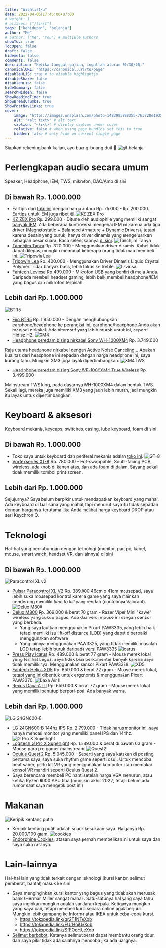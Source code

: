 ```yaml
---
title: "Wishlistku"
date: 2022-04-05T17:45:00+07:00
# weight: 1
# aliases: ["/first"]
tags: ["kehidupan", "belanja"]
author: "Me"
# author: ["Me", "You"] # multiple authors
showToc: true
TocOpen: false
draft: false
hidemeta: false
comments: false
description: "Ketika tanggal gajian, ingatlah aturan 50/30/20."
canonicalURL: "https://canonical.url/to/page"
disableHLJS: true # to disable highlightjs
disableShare: false
disableHLJS: false
hideSummary: false
searchHidden: false
ShowReadingTime: true
ShowBreadCrumbs: true
ShowPostNavLinks: true
cover:
    image: "https://images.unsplash.com/photo-1483985988355-763728e1935b?ixlib=rb-1.2.1&ixid=MnwxMjA3fDB8MHxwaG90by1wYWdlfHx8fGVufDB8fHx8&auto=format&fit=crop&w=1170&q=80" # image path/url
    alt: "<alt text>" # alt text
    caption: "<text>" # display caption under cover
    relative: false # when using page bundles set this to true
    hidden: false # only hide on current single page
---
```

Siapkan rekening bank kalian, ayo buang-buang duit :money_with_wings:
![gif belanja](https://media.giphy.com/media/l3q2t2KAyvxy9xBe0/giphy-downsized.gif#center)

# Perlengkapan audio secara umum
Speaker, Headphone, IEM, TWS, mikrofon, DAC/Amp di sini
## Di bawah Rp. 1.000.000
- Eartips dari [toko ini](https://www.tokopedia.com/audionstore) dengan harga antara Rp. 75.000 - Rp. 200.000... Eartips untuk IEM juga ribet :tired_face:
![KZ ZEX Pro](https://images.tokopedia.net/img/cache/300/VqbcmM/2022/1/14/c649bdc0-6b2f-450e-b92f-8365b3b57f96.jpg#center)
- [KZ ZEX Pro](https://tokopedia.link/oJUd1SqXWob) Rp. 299.000 - Ditune oleh audiophile yang memiliki sangat [banyak IEM](https://crinacle.com/rankings/iems/). Ada beberapa kontroversi mengenai IEM ini karena ada tiga driver (Magnetostatic + Balanced Armature + Dynamic Drivers), tetapi karena desain yang buruk, hanya driver dinamis yang mengeluarkan sebagian besar suara. Baca selengkapnya [di sini](https://crinacle.com/2022/03/07/the-crn-kz-situation/).
![Tanchjim Tanya](https://images.tokopedia.net/img/cache/300/VqbcmM/2021/5/2/91521109-83e5-48c7-a4d9-5bc78c611fd2.jpg#center)
- [Tanchjim Tanya](https://tokopedia.link/IrY6ERbXWob) Rp. 320.000 - Menggunakan driver dinamis. Kabel tidak dapat dilepas, mungkin membuat beberapa orang tidak mau membeli ini.
![Tripowin Lea](https://images.tokopedia.net/img/cache/300/VqbcmM/2022/1/6/82bd2d8a-4d26-4cf0-9ca4-4a3e2ed91bc2.jpg#center)
- [Tripowin Lea](https://tokopedia.link/Ccy8P1OWWob) Rp. 400.000 - Menggunakan Driver Dinamis Liquid Crystal Polymer. Tidak banyak bass, lebih fokus ke treble.
![Leviosa](https://images.tokopedia.net/img/cache/300/VqbcmM/2021/2/8/33794094-7aa3-4857-b4e9-1c739f18c030.jpg#center)
- [Fantech Leviosa](https://tokopedia.link/Siun965dXob) Rp.499.000 - Mikrofon USB yang berdiri di meja Anda. Daripada membeli headset gaming, lebih baik membeli headphone/IEM yang bagus dan mikrofon terpisah.
## Lebih dari Rp. 1.000.000
![BTR5](https://images.tokopedia.net/img/cache/300/VqbcmM/2021/10/24/02367f4e-af86-4361-a4a4-0878597bbaf7.jpg#center)
- [Fiio BTR5](https://tokopedia.link/MIvWxRRcXob) Rp. 1.950.000 - Dengan menghubungkan earphone/headphone ke perangkat ini, earphone/headphone Anda akan menjadi nirkabel. Ada alternatif yang lebih murah untuk ini, seperti Hidisz H2.
![XM4](https://images.tokopedia.net/img/cache/300/VqbcmM/2022/3/4/a30e02d7-556b-42ac-9b85-9e0fc6303fc7.jpg#center)
- [Headphone peredam bising nirkabel Sony WH-1000XM4](https://tokopedia.link/0p77wzPXWob) Rp. 3.749.000

Raja utama headphone nirkabel dengan Active Noise Canceling... Apakah kualitas dari headphone ini sepadan dengan harga headphone ini, saya kurang tahu. Mungkin XM3 juga layak dipertimbangkan.
![XM4TWS](https://images.tokopedia.net/img/cache/300/VqbcmM/2022/3/9/abbe2d38-1163-46a5-9097-9057cc367d8a.jpg#center)
- [Headphone peredam bising Sony WF-1000XM4 True Wireless](https://tokopedia.link/ZI24yX3XWob) Rp. 3.499.000

Mainstream TWS king, pada dasarnya WH-1000XM4 dalam bentuk TWS. Sekali lagi, mereka juga memiliki XM3 yang jauh lebih murah, jadi mungkin itu layak untuk dipertimbangkan.

# Keyboard & aksesori
Keyboard mekanis, keycaps, switches, casing, lube keyboard, foam di sini
## Di bawah Rp. 1.000.000
- Toko saya untuk keyboard dan periferal mekanis adalah [toko ini](https://www.tokopedia.com/mechkeyboardsid/product).
![GT-8](https://images.tokopedia.net/img/cache/300/VqbcmM/2022/3/27/ec340a4d-147a-4d66-aba8-3bfe0424e9c4.jpg#center)
- [Vortexseries GT-8](https://tokopedia.link/qpnMxFuYWob) Rp. 780.000 - Hot-swappable, South-facing PCB, wireless, ada knob di kanan atas, dan ada foam di dalam. Sayang sekali tidak memiliki tombol print screen.
## Lebih dari Rp. 1.000.000
Sejujurnya? Saya belum berpikir untuk mendapatkan keyboard yang mahal. Ada keyboard di luar sana yang mahal, tapi menurut saya itu tidak sepadan dengan harganya, terutama jika Anda melihat harga keyboard DROP atau seri Keychron Q.

# Teknologi
Hal-hal yang berhubungan dengan teknologi (monitor, part pc, kabel, mouse, smart watch, headset VR, dan lainnya) di sini
## Di bawah Rp. 1.000.000
![Paracontrol XL v2](https://images.tokopedia.net/img/cache/300/VqbcmM/2021/12/30/8884a30f-2593-4bf5-8680-f3f5a13f30a6.jpg#center)
- [Pulsar Paracontrol XL V2](https://tokopedia.link/mqqu5bDcXob) Rp. 389.000 46cm x 41cm mousepad, saya lebih suka mousepad kontrol karena game yang saya mainkan cenderung memiliki *time to kill* yang rendah (contohnya Valorant).
![Delux M800](https://images.tokopedia.net/img/cache/300/VqbcmM/2021/6/23/80ff7b8b-dd8d-4e49-9f31-1f622a3d51f2.jpg#center)
- [Delux M800](https://tokopedia.link/Or3LdyV1Wob) Rp. 369.000 & berat 70 gram - Razer Viper Mini "kawe" wireless yang cukup bagus. Ada dua versi mouse ini dengan sensor yang berbeda:
    - Yang saya tautkan menggunakan Pixart PAW3335, yang lebih baik tetapi memiliki isu lift-off distance (LOD) yang dapat diperbaiki menggunakan software
    - Yang lainnya menggunakan PAW3325, yang tidak memiliki masalah LOD tetapi lebih buruk daripada versi PAW3335
![Icarus](https://images.tokopedia.net/img/cache/300/VqbcmM/2021/10/24/38213293-0d8f-45d7-af12-8b6b2f5b8d40.jpg#center)
- [Press Play Icarus](https://tokopedia.link/QI29SEo2Wob) Rp. 489.000 & berat 77 gram - Mouse merek lokal yang terlihat bagus, saya tidak bisa berkomentar banyak karena saya tidak memilikinya. Menggunakan sensor Pixart PAW3338.
![XD5](https://images.tokopedia.net/img/cache/300/VqbcmM/2021/10/16/1cbd238e-59da-4f88-958f-c865c177e37c.jpg#center)
- [Fantech Helios XD5](https://tokopedia.link/0Zae29F2Wob) Rp. 659.000 & berat 72 gram - Mouse merek lokal, tetapi yang ini dibentuk untuk ergonomis & menggunakan Pixart PAW3370.
![Daxa Air II](https://images.tokopedia.net/img/cache/300/VqbcmM/2022/3/5/ca890a64-395f-4bb2-87a6-f27405e54f08.jpg#center)
- [Rexus Daxa Air II](https://tokopedia.link/RPcPIr6mYob) Rp. 659.000 & berat 77 gram - Mouse merek lokal yang memiliki penutup berpori-pori. Ada banyak warna.

## Lebih dari Rp. 1.000.000
![LG 24GN600-B](https://images.tokopedia.net/img/cache/300/VqbcmM/2021/7/16/3fda50c1-dd77-43b0-ab25-fc8a11e9da61.jpg#center)
- [LG 24GN600-B 144hz IPS](https://tokopedia.link/5g82NT82Wob) Rp. 2.799.000 - Tidak harus monitor ini, saya hanya mencari monitor yang memiliki panel IPS dan 144hz.
![G Pro X Superlight](https://images.tokopedia.net/img/cache/300/VqbcmM/2022/2/22/559e3e80-78a4-468c-a5c2-795d9fa17e10.jpg#center)
- [Logitech G Pro X Superlight](https://tokopedia.link/MuBfEPm3Wob) Rp. 1.889.000 & berat di bawah 63 gram - Mouse para pro gamer mainstream.
![Quest2](https://images.tokopedia.net/img/cache/300/product-1/2020/9/17/2016579/2016579_a1ae4d30-8fda-4ebd-b278-75aaffd7cb06_2000_2000#center)
- [Oculus Quest 2](https://tokopedia.link/URNpeUJdXob) Rp. 5.045.000 - Seperti yang saya katakan di posting pertama saya, saya suka rhythm game seperti osu!. Untuk mencoba beat saber, perlu kit VR yang menggunakan komputer atau memakai konsol VR mandiri seperti Oculus Quest 2.
- Saya berencana membeli PC nanti setelah harga VGA menurun, atau ketika Ryzen 6000 APU tiba (mungkin akhir 2022, tetapi belum ada rumor saat saya mengetik post ini)

# Makanan
![Keripik kentang putih](https://images.tokopedia.net/img/cache/300/product-1/2020/6/16/98869546/98869546_8eca1dfe-9bf2-48f9-a197-5484a66ae017_1000_1000#center)
- Keripik kentang putih adalah snack kesukaan saya. Harganya Rp. 20.000/100 gram.
![cookies](https://images.tokopedia.net/img/cache/300/VqbcmM/2021/10/6/446d01d9-09c1-4cee-9cf9-4ec54a8ab2e9.jpg#center)
- [Endorphine Cookies](https://tokopedia.link/sJvj4XP3Wob), atasan saya pernah membelikan ini untuk saya dan saya suka rasanya.

# Lain-lainnya
Hal-hal lain yang tidak terkait dengan teknologi (kursi kantor, selimut pemberat, bantal) masuk ke sini
- Saya menginginkan kursi kantor yang bagus yang tidak akan merusak bank (Herman Miller sangat mahal). Satu-satunya hal yang saya tahu saya inginkan mungkin adalah sandaran kepala. Ketiganya mungkin yang saya cari, tetapi membeli kursi secara online agak berjudi. Mungkin lebih gampang ke Informa atau IKEA untuk coba-coba kursi.
  - https://tokopedia.link/qr2T1NTeXob
  - https://tokopedia.link/FUrHoiUeXob
  - https://tokopedia.link/SfFOoHUeXob
- [Selimut berbobot](https://tokopedia.link/0uIu7uZeXob). Katanya selimut berat dapat membantu orang tidur, dan saya pikir tidak ada salahnya mencoba jika ada uangnya.